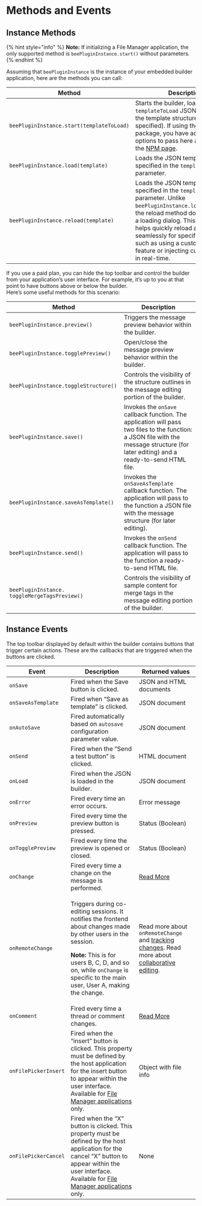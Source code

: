 # Methods and Events

## Instance Methods <a href="#instance-methods" id="instance-methods"></a>

{% hint style="info" %}
**Note:** If initializing a File Manager application, the only supported method is `beePluginInstance.start()` without parameters.
{% endhint %}

Assuming that `beePluginInstance` is the instance of your embedded builder application, here are the methods you can call:

| Method                                    | Description                                                                                                                                                                                                                                                                                                                             |
| ----------------------------------------- | --------------------------------------------------------------------------------------------------------------------------------------------------------------------------------------------------------------------------------------------------------------------------------------------------------------------------------------- |
| `beePluginInstance.start(templateToLoad)` | Starts the builder, loading the `templateToLoad` JSON string with the template structure (if specified). If using the NPM package, you have additional options to pass here as defined on the [NPM page](https://www.npmjs.com/package/@beefree.io/sdk).                                                                                |
| `beePluginInstance.load(template)`        | Loads the JSON template string specified in the `template` parameter.                                                                                                                                                                                                                                                                   |
| `beePluginInstance.reload(template)`      | Loads the JSON template string specified in the `template` parameter. Unlike `beePluginInstance.load(template)`, the reload method does not trigger a loading dialog. This method helps quickly reload a template seamlessly for specific use cases, such as using a custom undo/redo feature or injecting custom content in real-time. |

If you use a paid plan, you can hide the top toolbar and control the builder from your application’s user interface. For example, it’s up to you at that point to have buttons above or below the builder.\
Here’s some useful methods for this scenario:

| Method                                        | Description                                                                                                                                                                            |
| --------------------------------------------- | -------------------------------------------------------------------------------------------------------------------------------------------------------------------------------------- |
| `beePluginInstance.preview()`                 | Triggers the message preview behavior within the builder.                                                                                                                              |
| `beePluginInstance.togglePreview()`           | Open/close the message preview behavior within the builder.                                                                                                                            |
| `beePluginInstance.toggleStructure()`         | Controls the visibility of the structure outlines in the message editing portion of the builder.                                                                                       |
| `beePluginInstance.save()`                    | Invokes the `onSave` callback function. The application will pass two files to the function: a JSON file with the message structure (for later editing) and a ready-to-send HTML file. |
| `beePluginInstance.saveAsTemplate()`          | Invokes the `onSaveAsTemplate` callback function. The application will pass to the function a JSON file with the message structure (for later editing).                                |
| `beePluginInstance.send()`                    | Invokes the `onSend` callback function. The application will pass to the function a ready-to-send HTML file.                                                                           |
| `beePluginInstance. toggleMergeTagsPreview()` | Controls the visibility of sample content for merge tags in the message editing portion of the builder.                                                                                |

## Instance Events <a href="#instance-events" id="instance-events"></a>

The top toolbar displayed by default within the builder contains buttons that trigger certain actions. These are the callbacks that are triggered when the buttons are clicked.

| Event                | Description                                                                                                                                                                                                                                                                                          | Returned values                                                                                                                                                                                           |
| -------------------- | ---------------------------------------------------------------------------------------------------------------------------------------------------------------------------------------------------------------------------------------------------------------------------------------------------- | --------------------------------------------------------------------------------------------------------------------------------------------------------------------------------------------------------- |
| `onSave`             | Fired when the Save button is clicked.                                                                                                                                                                                                                                                               | JSON and HTML documents                                                                                                                                                                                   |
| `onSaveAsTemplate`   | Fired when “Save as template” is clicked.                                                                                                                                                                                                                                                            | JSON document                                                                                                                                                                                             |
| `onAutoSave`         | Fired automatically based on `autosave` configuration parameter value.                                                                                                                                                                                                                               | JSON document                                                                                                                                                                                             |
| `onSend`             | Fired when the “Send a test button” is clicked.                                                                                                                                                                                                                                                      | HTML document                                                                                                                                                                                             |
| `onLoad`             | Fired when the JSON is loaded in the builder.                                                                                                                                                                                                                                                        | JSON document                                                                                                                                                                                             |
| `onError`            | Fired every time an error occurs.                                                                                                                                                                                                                                                                    | Error message                                                                                                                                                                                             |
| `onPreview`          | Fired every time the preview button is pressed.                                                                                                                                                                                                                                                      | Status (Boolean)                                                                                                                                                                                          |
| `onTogglePreview`    | Fired every time the preview is opened or closed.                                                                                                                                                                                                                                                    | Status (Boolean)                                                                                                                                                                                          |
| `onChange`           | Fired every time a change on the message is performed.                                                                                                                                                                                                                                               | [Read More](../../tracking-message-changes.md)                                                                                                                                                            |
| `onRemoteChange`     | <p>Triggers during co-editing sessions. It notifies the frontend about changes made by other users in the session. </p><p><strong>Note:</strong> This is for users B, C, D, and so on, while <code>onChange</code> is specific to the main user, User A, making the change.</p>                      | Read more about `onRemoteChange` and [tracking changes](../../tracking-message-changes.md#onremotechange). Read more about [collaborative editing](../../../other-customizations/collaborative-editing/). |
| `onComment`          | Fired every time a thread or comment changes.                                                                                                                                                                                                                                                        | [Read More](../../../other-customizations/advanced-options/commenting.md)                                                                                                                                 |
| `onFilePickerInsert` | Fired when the “insert” button is clicked. This property must be defined by the host application for the insert button to appear within the user interface. Available for [File Manager applications](../../../file-manager/file-manager-application-overview/#configure-insert-and-x-buttons) only. | Object with file info                                                                                                                                                                                     |
| `onFilePickerCancel` | Fired when the “X” button is clicked. This property must be defined by the host application for the cancel “X” button to appear within the user interface. Available for [File Manager applications](../../../file-manager/file-manager-application-overview/#configure-insert-and-x-buttons) only.  | None                                                                                                                                                                                                      |
